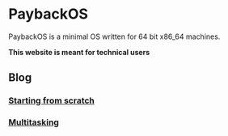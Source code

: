 # PaybackOS

PaybackOS is a minimal OS written for 64 bit x86_64 machines.

**This website is meant for technical users**

## Blog

### [Starting from scratch](blog/startingover.html)
### [Multitasking](blog/multitasking.html)